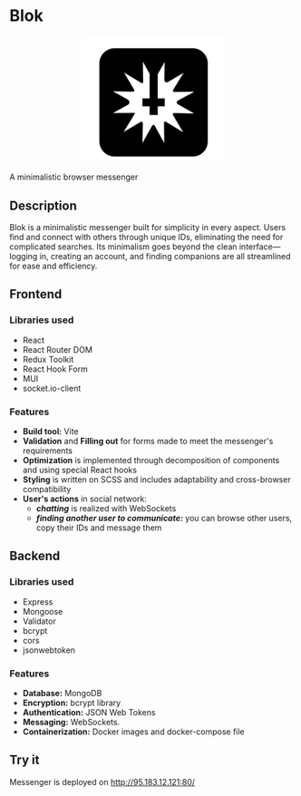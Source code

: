 # Blok

<p align="center">
<img src="./client/src/assets/logo.svg" style="width: 250px" alt="logo">
</p>
A minimalistic browser messenger

## Description

Blok is a minimalistic messenger built for simplicity in every aspect. Users find and connect with others through unique
IDs, eliminating the need for complicated searches. Its minimalism goes beyond the clean interface—logging in, creating
an account, and finding companions are all streamlined for ease and efficiency.

## Frontend

### Libraries used

+ React
+ React Router DOM
+ Redux Toolkit
+ React Hook Form
+ MUI
+ socket.io-client

### Features

+ **Build tool:** Vite
+ **Validation** and **Filling out** for forms made to meet the messenger's requirements
+ **Optimization** is implemented through decomposition of components and using special React hooks
+ **Styling** is written on SCSS and includes adaptability and cross-browser compatibility
+ **User's actions** in social network:
    + ***chatting*** is realized with WebSockets
    + ***finding another user to communicate:*** you can browse other users, copy their IDs and message them

## Backend

### Libraries used

+ Express
+ Mongoose
+ Validator
+ bcrypt
+ cors
+ jsonwebtoken

### Features
+ **Database:** MongoDB
+ **Encryption:** bcrypt library
+ **Authentication:** JSON Web Tokens
+ **Messaging:** WebSockets. 
+ **Containerization:** Docker images and docker-compose file

## Try it

Messenger is deployed on http://95.183.12.121:80/
